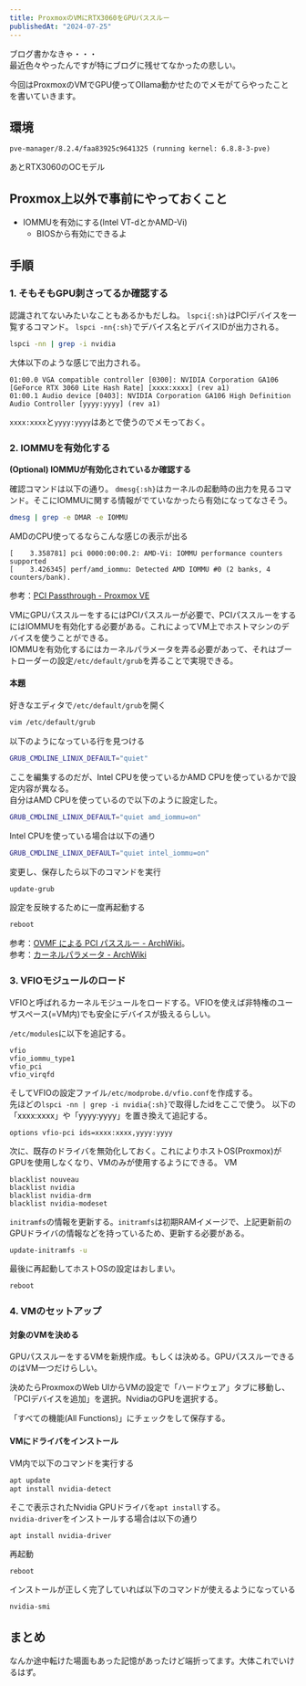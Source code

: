 ```yaml
---
title: ProxmoxのVMにRTX3060をGPUパススルー
publishedAt: "2024-07-25"
---
```


ブログ書かなきゃ・・・  
最近色々やったんですが特にブログに残せてなかったの悲しい。

今回はProxmoxのVMでGPU使ってOllama動かせたのでメモがてらやったことを書いていきます。

## 環境

```
pve-manager/8.2.4/faa83925c9641325 (running kernel: 6.8.8-3-pve)
```

あとRTX3060のOCモデル

## Proxmox上以外で事前にやっておくこと

- IOMMUを有効にする(Intel VT-dとかAMD-Vi)
  - BIOSから有効にできるよ

## 手順

### 1. そもそもGPU刺さってるか確認する

認識されてないみたいなこともあるかもだしね。
`lspci{:sh}`はPCIデバイスを一覧するコマンド。
`lspci -nn{:sh}`でデバイス名とデバイスIDが出力される。

```bash
lspci -nn | grep -i nvidia
```

大体以下のような感じで出力される。

```
01:00.0 VGA compatible controller [0300]: NVIDIA Corporation GA106 [GeForce RTX 3060 Lite Hash Rate] [xxxx:xxxx] (rev a1)
01:00.1 Audio device [0403]: NVIDIA Corporation GA106 High Definition Audio Controller [yyyy:yyyy] (rev a1)
```

`xxxx:xxxx`と`yyyy:yyyy`はあとで使うのでメモっておく。

### 2. IOMMUを有効化する

**(Optional) IOMMUが有効化されているか確認する**

確認コマンドは以下の通り。
`dmesg{:sh}`はカーネルの起動時の出力を見るコマンド。そこにIOMMUに関する情報がでていなかったら有効になってなさそう。

```bash
dmesg | grep -e DMAR -e IOMMU
```

AMDのCPU使ってるならこんな感じの表示が出る

```
[    3.358781] pci 0000:00:00.2: AMD-Vi: IOMMU performance counters supported
[    3.426345] perf/amd_iommu: Detected AMD IOMMU #0 (2 banks, 4 counters/bank).
```

参考：[PCI Passthrough - Proxmox VE](https://pve.proxmox.com/wiki/PCI_Passthrough#Verify_IOMMU_is_enabled)

VMにGPUパススルーをするにはPCIパススルーが必要で、PCIパススルーをするにはIOMMUを有効化する必要がある。これによってVM上でホストマシンのデバイスを使うことができる。  
IOMMUを有効化するにはカーネルパラメータを弄る必要があって、それはブートローダーの設定`/etc/default/grub`を弄ることで実現できる。

#### 本題

好きなエディタで`/etc/default/grub`を開く

```bash
vim /etc/default/grub
```

以下のようになっている行を見つける

```bash
GRUB_CMDLINE_LINUX_DEFAULT="quiet"
```

ここを編集するのだが、Intel CPUを使っているかAMD CPUを使っているかで設定内容が異なる。  
自分はAMD CPUを使っているので以下のように設定した。

```bash
GRUB_CMDLINE_LINUX_DEFAULT="quiet amd_iommu=on"
```

Intel CPUを使っている場合は以下の通り

```bash
GRUB_CMDLINE_LINUX_DEFAULT="quiet intel_iommu=on"
```

変更し、保存したら以下のコマンドを実行

```bash
update-grub
```

設定を反映するために一度再起動する

```bash
reboot
```

参考：[OVMF による PCI パススルー - ArchWiki](https://wiki.archlinux.jp/index.php/OVMF_%E3%81%AB%E3%82%88%E3%82%8B_PCI_%E3%83%91%E3%82%B9%E3%82%B9%E3%83%AB%E3%83%BC#IOMMU_.E3.81.AE.E6.9C.89.E5.8A.B9.E5.8C.96)。  
参考：[カーネルパラメータ - ArchWiki](https://wiki.archlinux.jp/index.php/%E3%82%AB%E3%83%BC%E3%83%8D%E3%83%AB%E3%83%91%E3%83%A9%E3%83%A1%E3%83%BC%E3%82%BF)

### 3. VFIOモジュールのロード

VFIOと呼ばれるカーネルモジュールをロードする。VFIOを使えば非特権のユーザスペース(=VM内)でも安全にデバイスが扱えるらしい。

`/etc/modules`に以下を追記する。

```
vfio
vfio_iommu_type1
vfio_pci
vfio_virqfd
```

そしてVFIOの設定ファイル`/etc/modprobe.d/vfio.conf`を作成する。  
先ほどの`lspci -nn | grep -i nvidia{:sh}`で取得したidをここで使う。
以下の「xxxx:xxxx」や「yyyy:yyyy」を置き換えて追記する。

```
options vfio-pci ids=xxxx:xxxx,yyyy:yyyy
```

次に、既存のドライバを無効化しておく。これによりホストOS(Proxmox)がGPUを使用しなくなり、VMのみが使用するようにできる。
VM

```
blacklist nouveau
blacklist nvidia
blacklist nvidia-drm
blacklist nvidia-modeset
```

`initramfs`の情報を更新する。`initramfs`は初期RAMイメージで、上記更新前のGPUドライバの情報などを持っているため、更新する必要がある。

```bash
update-initramfs -u
```

最後に再起動してホストOSの設定はおしまい。

```bash
reboot
```

### 4. VMのセットアップ

#### 対象のVMを決める

GPUパススルーをするVMを新規作成。もしくは決める。GPUパススルーできるのはVM一つだけらしい。

決めたらProxmoxのWeb UIからVMの設定で「ハードウェア」タブに移動し、「PCIデバイスを追加」を選択。NvidiaのGPUを選択する。

「すべての機能(All Functions)」にチェックをして保存する。

#### VMにドライバをインストール

VM内で以下のコマンドを実行する

```bash
apt update
apt install nvidia-detect
```

そこで表示されたNvidia GPUドライバを`apt install`する。  
`nvidia-driver`をインストールする場合は以下の通り

```
apt install nvidia-driver
```

再起動

```
reboot
```

インストールが正しく完了していれば以下のコマンドが使えるようになっている

```
nvidia-smi
```

## まとめ

なんか途中転けた場面もあった記憶があったけど端折ってます。大体これでいけるはず。
